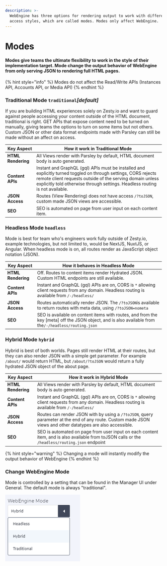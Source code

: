 ```yaml
---
description: >-
  WebEngine has three options for rendering output to work with different data
  access styles, which are called modes. Modes only affect WebEngine.
---
```


# Modes

#### Modes give teams the ultimate flexibility to work in the style of their implementation target. Mode change the output behavior of WebEngine from only serving JSON to rendering full HTML pages.&#x20;

{% hint style="info" %}
Modes do not affect the Read/Write APIs (Instances API, Accounts API, or Media API)
{% endhint %}

### Traditional Mode `traditional`_\[default]_

If you are building HTML experiences solely on Zesty.io and want to guard against people accessing your content outside of the HTML document, traditional is right. GET APIs that expose content need to be turned on manually, giving teams the options to turn on some items but not others. Custom JSON or other data format endpoints made with Parsley can still be made without an affect on access.&#x20;

| Key Aspect         | How it work in **Traditional Mode**                                                                                                                                                                                                                         |
| ------------------ | ----------------------------------------------------------------------------------------------------------------------------------------------------------------------------------------------------------------------------------------------------------- |
| **HTML Rendering** | All Views render with Parsley by default, HTML document body is auto generated.                                                                                                                                                                             |
| **Content APIs**   | Instant and GraphQL (gql) APIs must be installed and explicitly turned toggled on through settings, CORS rejects remote client requests outside of the serving domain unless explicitly told otherwise through settings. Headless routing is not available. |
| **JSON Access**    | Routes (View Rendering) does not have access `/?toJSON`, custom made JSON views are accessible.                                                                                                                                                             |
| **SEO**            | SEO is automated on page from user input on each content item.                                                                                                                                                                                              |

### Headless Mode  `headless`

Mode is best for team who's engineers work fully outside of Zesty.io, example technologies, but not limited to, would be NextJS, NuxtJS, or Angular. When headless mode is on, all routes render as JavaScript object notation (JSON). &#x20;

| Key Aspect         | How it behaves in **Headless Mode**                                                                                                                    |
| ------------------ | ------------------------------------------------------------------------------------------------------------------------------------------------------ |
| **HTML Rendering** | Off. Routes to content items render Hydrated JSON. Custom HTML endpoints are still available.                                                          |
| **Content APIs**   | Instant and GraphQL (gql) APIs are on, CORS is `*` allowing client requests from any domain. Headless routing is available from `/-/headless/`         |
| **JSON Access**    | Routes automatically render JSON. The `/?toJSON`is available to return routes with meta data, using `/?toJSON=nometa`                                  |
| **SEO**            | SEO is available on content items with routes, and from the key \[meta] off the JSON object, and is also available from the`/-/headless/routing.json`  |

### Hybrid Mode `hybrid`

Hybrid is best of both worlds. Pages still render HTML at their routes, but they can also render JSON with a simple get parameter. For example `/about/` would return HTML, but `/about/?toJSON` would return a fully hydrated JSON object of the about page.&#x20;

| Key Aspect         | How it work in **Hybrid Mode**                                                                                                                                |
| ------------------ | ------------------------------------------------------------------------------------------------------------------------------------------------------------- |
| **HTML Rendering** | All Views render with Parsley by default, HTML document body is auto generated.                                                                               |
| **Content APIs**   | Instant and GraphQL (gql) APIs are on, CORS is `*` allowing client requests from any domain. Headless routing is available from `/-/headless/`                |
| **JSON Access**    | Routes can render JSON with by using a `/?toJSON`, query parameter at the end of any route.  Custom made JSON views and other datatypes are also accessible.  |
| **SEO**            | SEO is automated on page from user input on each content item, and is also available from toJSON calls or the `/headless/routing.json` endpoint               |

{% hint style="warning" %}
Changing a mode will instantly modify the output behavior of WebEngine&#x20;
{% endhint %}

### Change WebEngine Mode

Mode is controlled by a setting that can be found in the Manager UI under General. The default mode is always "traditional".&#x20;

![Setting editable under "general" ](<../../../.gitbook/assets/image (75).png>)
